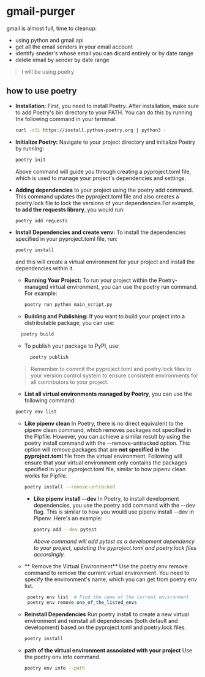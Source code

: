 # gmail-purger
gmail is almost full, time to cleanup:
- using python and gmail api
- get all the  email senders  in your email account
- identify sneder's whose email you can dicard entirely or by date range
- delete email by sender by date range

> I will be using poetry

## how to use poetry
- **Installation**: First, you need to install Poetry. After installation, make sure to add Poetry's bin directory to your PATH.
  You can do this by running the following command in your terminal:
  ```sh
  curl -sSL https://install.python-poetry.org | python3 -
  ```
- **Initialize Poetry:** Navigate to your project directory and initialize Poetry by running:
  ```sh
  poetry init
  ```
  Above command will guide you through creating a pyproject.toml file, which is used to manage your project's dependencies and settings.

- **Adding dependencies** to your project using the poetry add command. This command updates the pyproject.toml file and also
  creates a poetry.lock file to lock the versions of your dependencies.For example, **to add the requests library**, you would run:
  ```sh
  poetry add requests
  ```
  
- **Install Dependencies and create venv:** To install the dependencies specified in your pyproject.toml file, run:
  ```sh
  poetry install
  ```
  and this will create a virtual environment for your project and install the dependencies within it.

  - **Running Your Project:** To run your project within the Poetry-managed virtual environment, you can
    use the poetry run command. For example:
    ```sh
    poetry run python main_script.py
    ```

  - **Building and Publishing:** If you want to build your project into a distributable package, you can use:
  ```sh
    poetry build
  ```
    - To publish your package to PyPI, use:
      ```sh
        poetry publish
      ```

   > Remember to commit the pyproject.toml and poetry.lock files to your version control
   > system to ensure consistent environments for all contributors to your project.   
      
   -  **List all virtual environments managed by Poetry**, you can use the following command:
    ```sh
    poetry env list
    ```

    - **Like pipenv clean**
      In Poetry, there is no direct equivalent to the pipenv clean command, which removes packages not specified in the Pipfile.
      However, you can achieve a similar result by using the poetry install command with the --remove-untracked option.
      This option will remove packages that are **not specified in the pyproject.toml** file from the virtual environment.
      Following will ensure that your virtual environment only contains the packages specified in your pyproject.toml file,
      similar to how pipenv clean works for Pipfile.
      ```sh
      poetry install --remove-untracked
      ```

      - **Like pipenv install --dev**
       In Poetry, to install development dependencies, you use the poetry add command with the --dev flag. This is similar
       to how you would use pipenv install --dev in Pipenv. Here's an example:
        ```sh
        poetry add --dev pytest
        ```
        _Above command will add pytest as a development dependency to your project, updating the pyproject.toml and poetry.lock
        files accordingly._
      
     - ** Remove the Virtual Environment**
       Use the poetry env remove command to remove the current virtual environment. You need to specify the environment's name,
       which you can get from poetry env list.
       ```sh
        poetry env list  # Find the name of the current environment
        poetry env remove one_of_the_listed_envs  
       ```

     - **Reinstall Dependencies**
       Run poetry install to create a new virtual environment and reinstall all dependencies (both default and development)
       based on the pyproject.toml and poetry.lock files.
        ```sh
        poetry install
        ```
    - **path of the virtual environment associated with your project**
      Use the poetry env info command.
      ```sh
      poetry env info --path
      ```
